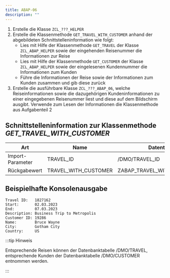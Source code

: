 ```yaml
---
title: ABAP-06
description: ""
---
```


1. Erstelle die Klasse `ZCL_???_HELPER`
2. Erstelle die Klassenmethode `GET_TRAVEL_WITH_CUSTOMER` anhand der abgebildeten Schnittstelleninformation wie folgt:
    - Lies mit Hilfe der Klassenmethode `GET_TRAVEL` der Klasse `ZCL_ABAP_HELPER` sowie der eingehenden Reisenummer die Informationen zur Reise
    - Lies mit Hilfe der Klassenmethode `GET_CUSTOMER` der Klasse `ZCL_ABAP_HELPER` sowie der eingelesenen Kundennummer die Informationen zum Kunden
    - Führe die Informationen der Reise sowie der Informationen zum Kunden zusammen und gib diese zurück
4. Erstelle die ausführbare Klasse `ZCL_???_ABAP_06`, welche Reiseinformationen sowie die dazugehörigen Kundeninformationen zu einer eingegebenen Reisenummer liest und diese auf dem Bildschirm ausgibt. Verwende zum Lesen der Informationen die Klassenmethode aus Aufgabenteil 2

## Schnittstelleninformation zur Klassenmethode _GET_TRAVEL_WITH_CUSTOMER_

| Art                 | Name                 | Datentyp                   |
| ------------------- | -------------------- | -------------------------- |
| Import-Parameter    | TRAVEL_ID            | /DMO/TRAVEL_ID             |
| Rückgabewert        | TRAVEL_WITH_CUSTOMER | ZABAP_TRAVEL_WITH_CUSTOMER |

## Beispielhafte Konsolenausgabe

```
Travel ID:   1827162
Start:       02.03.2023
End:         07.03.2023
Description: Business Trip to Metropolis
Customer ID: 19286
Name:        Bruce Wayne
City:        Gotham City
Country:     US
```

:::tip Hinweis

Entsprechende Reisen können der Datenbanktabelle /DMO/TRAVEL, entsprechende Kunden der Datenbanktabelle /DMO/CUSTOMER entnommen werden.

:::
